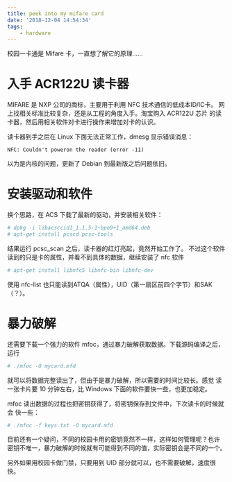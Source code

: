 ```yaml
---
title: peek into my mifare card
date: '2018-12-04 14:54:34'
tags:
    - hardware
---
```


校园一卡通是 Mifare 卡，一直想了解它的原理……

<!--more-->

# 入手 ACR122U 读卡器

MIFARE 是 NXP 公司的商标，主要用于利用 NFC 技术通信的低成本ID/IC卡。
网上找相关标准比较复杂，还是从工程的角度入手。淘宝购入 ACR122U 芯片
的读卡器，然后用相关软件对卡进行操作来增加对卡的认识。

读卡器到手之后在 Linux 下面无法正常工作，dmesg 显示错误消息：

```text
NFC: Couldn't poweron the reader (error -11)
```

以为是内核的问题，更新了 Debian 到最新版之后问题依旧。

# 安装驱动和软件

换个思路，在 ACS 下载了最新的驱动，并安装相关软件：

```bash
# dpkg -i libacsccid1_1.1.5-1~bpo9+1_amd64.deb
# apt-get install pcscd pcsc-tools
```

结果运行 pcsc_scan 之后，读卡器的红灯亮起，竟然开始工作了。
不过这个软件读到的只是卡的属性，并看不到具体的数据，继续安装了 nfc 软件

```bash
# apt-get install libnfc5 libnfc-bin libnfc-dev
```

使用 nfc-list 也只能读到ATQA（属性），UID（第一扇区前四个字节）和SAK（？）。

# 暴力破解

还需要下载一个强力的软件 mfoc，通过暴力破解获取数据。下载源码编译之后，运行

```bash
# ./mfoc -O mycard.mfd
```

就可以将数据完整读出了，但由于是暴力破解，所以需要的时间比较长。感觉
读一张卡片要 10 分钟左右，比 Windows 下面的软件要快一些，也更加稳定。

mfoc 读出数据的过程也把密钥获得了，将密钥保存到文件中，下次读卡的时候就会
快一些：

```bash
# ./mfoc -f keys.txt -O mycard.mfd
```

目前还有一个疑问，不同的校园卡用的密钥竟然不一样，这样如何管理呢？也许
密钥不唯一，暴力破解的时候就有可能得到不同的值，实际密钥会是不同的一个。

另外如果用校园卡做门禁，只要用到 UID 部分就可以，也不需要破解，速度很快。
